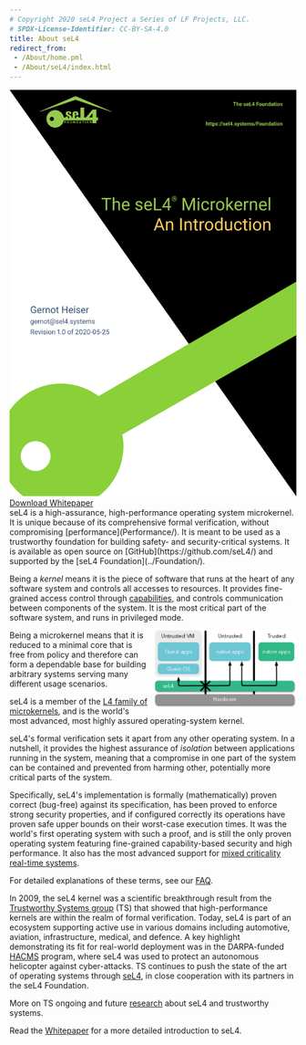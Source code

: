 ```yaml
---
# Copyright 2020 seL4 Project a Series of LF Projects, LLC.
# SPDX-License-Identifier: CC-BY-SA-4.0
title: About seL4
redirect_from:
 - /About/home.pml
 - /About/seL4/index.html
---
```


<div class="mx-10 mb-6 float-left w-1/4">
  <a href="seL4-whitepaper.pdf">
  <img src="whitepaper.svg" alt="seL4 Whitepaper" />
  Download Whitepaper</a>
</div>
seL4 is a high-assurance, high-performance operating system microkernel. It is
unique because of its comprehensive formal verification, without compromising
[performance](Performance/). It is meant to be used as a trustworthy foundation
for building safety- and security-critical systems. It is available as open
source on [GitHub](https://github.com/seL4/) and supported by the [seL4
Foundation](../Foundation/).

Being a *kernel* means it is the piece of software that runs at the
heart of any software system and controls all accesses to resources. It
provides fine-grained access control through
[capabilities](https://en.wikipedia.org/wiki/Capability-based_security),
and controls communication between components of the system. It is the
most critical part of the software system, and runs in privileged mode.

<img style="width: 250px; margin-left: 10px; float: right;"
     src="../images/trusted.svg"
     alt="seL4 system" />

Being a microkernel means that it is reduced to a minimal core that is
free from policy and therefore can form a dependable base for building
arbitrary systems serving many different usage scenarios.

seL4 is a member of the [L4 family of
microkernels](https://en.wikipedia.org/wiki/L4_microkernel_family "L4 microkernel family on wikipedia"),
and is the world's most advanced, most highly assured operating-system
kernel.

seL4's formal verification sets it apart from any other operating
system. In a nutshell, it provides the highest assurance of *isolation*
between applications running in the system, meaning that a compromise in
one part of the system can be contained and prevented from harming
other, potentially more critical parts of the system.

Specifically, seL4's implementation is formally (mathematically) proven
correct (bug-free) against its specification, has been proved to enforce
strong security properties, and if configured correctly its operations
have proven safe upper bounds on their worst-case execution times. It
was the world's first operating system with such a proof, and is still
the only proven operating system featuring fine-grained capability-based
security and high performance. It also has the most advanced support for
[mixed criticality real-time
systems](https://en.wikipedia.org/wiki/Mixed_criticality).

For detailed explanations of these terms, see our
[FAQ](https://docs.sel4.systems/projects/sel4/frequently-asked-questions.html).

In 2009, the seL4 kernel was a scientific breakthrough result from the
[Trustworthy Systems group](http://trustworthy.systems/) (TS) that
showed that high-performance kernels are within the realm of formal
verification. Today, seL4 is part of an ecosystem supporting active use
in various domains including automotive, aviation, infrastructure,
medical, and defence. A key highlight demonstrating its fit for
real-world deployment was in the DARPA-funded
[HACMS](http://trustworthy.systems/projects/OLD/SMACCM/) program, where
seL4 was used to protect an autonomous helicopter against cyber-attacks.
TS continues to push the state of the art of operating systems through
[seL4](http://trustworthy.systems/projects/seL4/), in close cooperation
with its partners in the seL4 Foundation.

More on TS ongoing and future [research](../Info/more-research.html)
about seL4 and trustworthy systems.

Read the [Whitepaper](seL4-whitepaper.pdf) for a more detailed introduction to seL4.
